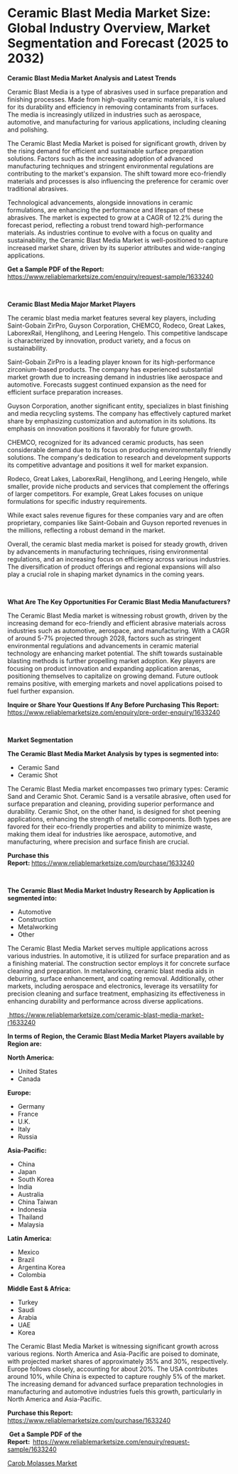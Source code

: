 <p><h1>Ceramic Blast Media Market Size: Global Industry Overview, Market Segmentation and Forecast (2025 to 2032)</h1></p><p><strong>Ceramic Blast Media Market Analysis and Latest Trends</strong></p>
<p><p>Ceramic Blast Media is a type of abrasives used in surface preparation and finishing processes. Made from high-quality ceramic materials, it is valued for its durability and efficiency in removing contaminants from surfaces. The media is increasingly utilized in industries such as aerospace, automotive, and manufacturing for various applications, including cleaning and polishing. </p><p>The Ceramic Blast Media Market is poised for significant growth, driven by the rising demand for efficient and sustainable surface preparation solutions. Factors such as the increasing adoption of advanced manufacturing techniques and stringent environmental regulations are contributing to the market's expansion. The shift toward more eco-friendly materials and processes is also influencing the preference for ceramic over traditional abrasives. </p><p>Technological advancements, alongside innovations in ceramic formulations, are enhancing the performance and lifespan of these abrasives. The market is expected to grow at a CAGR of 12.2% during the forecast period, reflecting a robust trend toward high-performance materials. As industries continue to evolve with a focus on quality and sustainability, the Ceramic Blast Media Market is well-positioned to capture increased market share, driven by its superior attributes and wide-ranging applications.</p></p>
<p><strong>Get a Sample PDF of the Report:&nbsp;</strong> <a href="https://www.reliablemarketsize.com/enquiry/request-sample/1633240?utm_campaign=3460&utm_medium=2&utm_source=Github&utm_content=ia&utm_term=02042025&utm_id=ceramic-blast-media">https://www.reliablemarketsize.com/enquiry/request-sample/1633240</a></p>
<p>&nbsp;</p>
<p><strong>Ceramic Blast Media Major Market Players</strong></p>
<p><p>The ceramic blast media market features several key players, including Saint-Gobain ZirPro, Guyson Corporation, CHEMCO, Rodeco, Great Lakes, LaborexRail, Henglihong, and Leering Hengelo. This competitive landscape is characterized by innovation, product variety, and a focus on sustainability.</p><p>Saint-Gobain ZirPro is a leading player known for its high-performance zirconium-based products. The company has experienced substantial market growth due to increasing demand in industries like aerospace and automotive. Forecasts suggest continued expansion as the need for efficient surface preparation increases.</p><p>Guyson Corporation, another significant entity, specializes in blast finishing and media recycling systems. The company has effectively captured market share by emphasizing customization and automation in its solutions. Its emphasis on innovation positions it favorably for future growth.</p><p>CHEMCO, recognized for its advanced ceramic products, has seen considerable demand due to its focus on producing environmentally friendly solutions. The company's dedication to research and development supports its competitive advantage and positions it well for market expansion.</p><p>Rodeco, Great Lakes, LaborexRail, Henglihong, and Leering Hengelo, while smaller, provide niche products and services that complement the offerings of larger competitors. For example, Great Lakes focuses on unique formulations for specific industry requirements.</p><p>While exact sales revenue figures for these companies vary and are often proprietary, companies like Saint-Gobain and Guyson reported revenues in the millions, reflecting a robust demand in the market.</p><p>Overall, the ceramic blast media market is poised for steady growth, driven by advancements in manufacturing techniques, rising environmental regulations, and an increasing focus on efficiency across various industries. The diversification of product offerings and regional expansions will also play a crucial role in shaping market dynamics in the coming years.</p></p>
<p>&nbsp;</p>
<p><strong>What Are The Key Opportunities For Ceramic Blast Media Manufacturers?</strong></p>
<p><p>The Ceramic Blast Media market is witnessing robust growth, driven by the increasing demand for eco-friendly and efficient abrasive materials across industries such as automotive, aerospace, and manufacturing. With a CAGR of around 5-7% projected through 2028, factors such as stringent environmental regulations and advancements in ceramic material technology are enhancing market potential. The shift towards sustainable blasting methods is further propelling market adoption. Key players are focusing on product innovation and expanding application arenas, positioning themselves to capitalize on growing demand. Future outlook remains positive, with emerging markets and novel applications poised to fuel further expansion.</p></p>
<p><strong>Inquire or Share Your Questions If Any Before Purchasing This Report:</strong> <a href="https://www.reliablemarketsize.com/enquiry/pre-order-enquiry/1633240?utm_campaign=3460&utm_medium=2&utm_source=Github&utm_content=ia&utm_term=02042025&utm_id=ceramic-blast-media">https://www.reliablemarketsize.com/enquiry/pre-order-enquiry/1633240</a></p>
<p>&nbsp;</p>
<p><strong>Market Segmentation</strong></p>
<p><strong>The Ceramic Blast Media Market Analysis by types is segmented into:</strong></p>
<p><ul><li>Ceramic Sand</li><li>Ceramic Shot</li></ul></p>
<p><p>The Ceramic Blast Media market encompasses two primary types: Ceramic Sand and Ceramic Shot. Ceramic Sand is a versatile abrasive, often used for surface preparation and cleaning, providing superior performance and durability. Ceramic Shot, on the other hand, is designed for shot peening applications, enhancing the strength of metallic components. Both types are favored for their eco-friendly properties and ability to minimize waste, making them ideal for industries like aerospace, automotive, and manufacturing, where precision and surface finish are crucial.</p></p>
<p><strong>Purchase this Report:&nbsp;</strong><a href="https://www.reliablemarketsize.com/purchase/1633240?utm_campaign=3460&utm_medium=2&utm_source=Github&utm_content=ia&utm_term=02042025&utm_id=ceramic-blast-media">https://www.reliablemarketsize.com/purchase/1633240</a></p>
<p>&nbsp;</p>
<p><strong>The Ceramic Blast Media Market Industry Research by Application is segmented into:</strong></p>
<p><ul><li>Automotive</li><li>Construction</li><li>Metalworking</li><li>Other</li></ul></p>
<p><p>The Ceramic Blast Media Market serves multiple applications across various industries. In automotive, it is utilized for surface preparation and as a finishing material. The construction sector employs it for concrete surface cleaning and preparation. In metalworking, ceramic blast media aids in deburring, surface enhancement, and coating removal. Additionally, other markets, including aerospace and electronics, leverage its versatility for precision cleaning and surface treatment, emphasizing its effectiveness in enhancing durability and performance across diverse applications.</p></p>
<p><a href="https://www.reliablemarketsize.com/ceramic-blast-media-market-r1633240?utm_campaign=3460&utm_medium=2&utm_source=Github&utm_content=ia&utm_term=02042025&utm_id=ceramic-blast-media">&nbsp;https://www.reliablemarketsize.com/ceramic-blast-media-market-r1633240</a></p>
<p><strong>In terms of Region, the Ceramic Blast Media Market Players available by Region are:</strong></p>
<p>
    <p> <strong> North America: </strong>
        <ul>
            <li>United States</li>
            <li>Canada</li>
        </ul>
        </p> 
    <p> <strong> Europe: </strong>
        <ul>
            <li>Germany</li>
            <li>France</li>
            <li>U.K.</li>
            <li>Italy</li>
            <li>Russia</li>
        </ul>
        </p> 
    <p> <strong> Asia-Pacific: </strong>
        <ul>
            <li>China</li>
            <li>Japan</li>
            <li>South Korea</li>
            <li>India</li>
            <li>Australia</li>
            <li>China Taiwan</li>
            <li>Indonesia</li>
            <li>Thailand</li>
            <li>Malaysia</li>
        </ul>
        </p> 
    <p> <strong> Latin America: </strong>
        <ul>
            <li>Mexico</li>
            <li>Brazil</li>
            <li>Argentina Korea</li>
            <li>Colombia</li>
        </ul>
        </p> 
    <p> <strong> Middle East & Africa: </strong>
        <ul>
            <li>Turkey</li>
            <li>Saudi</li>
            <li>Arabia</li>
            <li>UAE</li>
            <li>Korea</li>
        </ul>
    </p>
    </p>
<p><p>The Ceramic Blast Media Market is witnessing significant growth across various regions. North America and Asia-Pacific are poised to dominate, with projected market shares of approximately 35% and 30%, respectively. Europe follows closely, accounting for about 20%. The USA contributes around 10%, while China is expected to capture roughly 5% of the market. The increasing demand for advanced surface preparation technologies in manufacturing and automotive industries fuels this growth, particularly in North America and Asia-Pacific.</p></p>
<p><strong>Purchase this Report: </strong><a href="https://www.reliablemarketsize.com/purchase/1633240?utm_campaign=3460&utm_medium=2&utm_source=Github&utm_content=ia&utm_term=02042025&utm_id=ceramic-blast-media">https://www.reliablemarketsize.com/purchase/1633240</a></p>
<p>&nbsp;<strong>Get a Sample PDF of the Report:&nbsp;&nbsp;</strong><a href="https://www.reliablemarketsize.com/enquiry/request-sample/1633240?utm_campaign=3460&utm_medium=2&utm_source=Github&utm_content=ia&utm_term=02042025&utm_id=ceramic-blast-media">https://www.reliablemarketsize.com/enquiry/request-sample/1633240</a></p>
<p><strong></strong></p>
<p><p><a href="https://github.com/kolffmaris58/Market-Research-Report-List-1/blob/main/carob-molasses-market.md?utm_campaign=3460&utm_medium=2&utm_source=Github&utm_content=ia&utm_term=02042025&utm_id=ceramic-blast-media">Carob Molasses Market</a></p></p>
